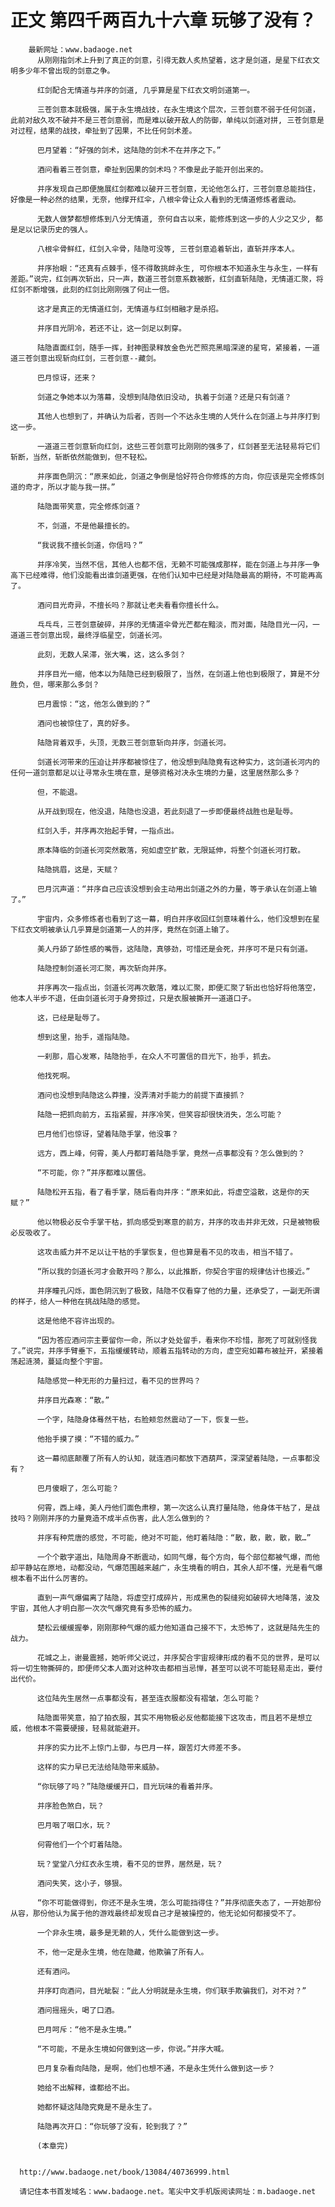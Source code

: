 # 正文 第四千两百九十六章 玩够了没有？
        最新网址：www.badaoge.net
          从刚刚指剑术上升到了真正的剑意，引得无数人炙热望着，这才是剑道，是星下红衣文明多少年不曾出现的剑意之争。
      
          红剑配合无情道与并序的剑道, 几乎算是星下红衣文明剑道第一。
      
          三苍剑意本就极强，属于永生境战技，在永生境这个层次，三苍剑意不弱于任何剑道，此前对敌久攻不破并不是三苍剑意弱，而是难以破开敌人的防御，单纯以剑道对拼, 三苍剑意是对过程，结果的战技，牵扯到了因果，不比任何剑术差。
      
          巴月望着：“好强的剑术，这陆隐的剑术不在并序之下。”
      
          酒问看着三苍剑意，牵扯到因果的剑术吗？不像是此子能开创出来的。
      
          并序发现自己即便施展红剑都难以破开三苍剑意，无论他怎么打，三苍剑意总能挡住，好像是一种必然的结果，无奈，他撑开红伞，八根伞骨让众人看到的无情道修炼者震动。
      
          无数人做梦都想修炼到八分无情道, 奈何自古以来，能修炼到这一步的人少之又少, 都是足以记录历史的强人。
      
          八根伞骨鲜红，红剑入伞骨，陆隐可没等, 三苍剑意追着斩出，直斩并序本人。
      
          并序抬眼：“还真有点棘手，怪不得敢挑衅永生, 可你根本不知道永生与永生，一样有差距。”说完，红剑再次斩出，只一声，数道三苍剑意系数被断，红剑直斩陆隐，无情道汇聚，将红剑不断增强，此刻的红剑比刚刚强了何止一倍。
      
          这才是真正的无情道红剑，无情道与红剑相融才是杀招。
      
          并序目光阴冷，若还不让，这一剑足以刺穿。
      
          陆隐直面红剑，随手一挥，封神图录释放金色光芒照亮黑暗深邃的星穹，紧接着，一道道三苍剑意出现斩向红剑，三苍剑意--藏剑。
      
          巴月惊讶，还来？
      
          剑道之争她本以为落幕，没想到陆隐依旧没动, 执着于剑道？还是只有剑道？
      
          其他人也想到了，并确认为后者，否则一个不达永生境的人凭什么在剑道上与并序打到这一步。
      
          一道道三苍剑意斩向红剑，这些三苍剑意可比刚刚的强多了，红剑甚至无法轻易将它们斩断，当然，斩断依然能做到，但不轻松。
      
          并序面色阴沉：“原来如此，剑道之争倒是恰好符合你修炼的方向，你应该是完全修炼剑道的奇才，所以才能与我一拼。”
      
          陆隐面带笑意，完全修炼剑道？
      
          不，剑道，不是他最擅长的。
      
          “我说我不擅长剑道，你信吗？”
      
          并序冷笑，当然不信，其他人也都不信，无赖不可能强成那样，能在剑道上与并序一争高下已经难得，他们没能看出谁剑道更强，在他们认知中已经是对陆隐最高的期待，不可能再高了。
      
          酒问目光奇异，不擅长吗？那就让老夫看看你擅长什么。
      
          乓乓乓，三苍剑意破碎，并序的无情道伞骨光芒都在黯淡，而对面，陆隐目光一闪，一道道三苍剑意出现，最终浮临星空，剑道长河。
      
          此刻，无数人呆滞，张大嘴，这，这么多剑？
      
          并序目光一缩，他本以为陆隐已经到极限了，当然，在剑道上他也到极限了，算是不分胜负，但，哪来那么多剑？
      
          巴月震惊：“这，他怎么做到的？”
      
          酒问也被惊住了，真的好多。
      
          陆隐背着双手，头顶，无数三苍剑意斩向并序，剑道长河。
      
          剑道长河带来的压迫让并序都被惊住了，他没想到陆隐竟有这种实力，这剑道长河内的任何一道剑意都足以让寻常永生境在意，是够资格对决永生境的力量，这里居然那么多？
      
          但，不能退。
      
          从开战到现在，他没退，陆隐也没退，若此刻退了一步即便最终战胜也是耻辱。
      
          红剑入手，并序再次抬起手臂，一指点出。
      
          原本降临的剑道长河突然散落，宛如虚空扩散，无限延伸，将整个剑道长河打散。
      
          陆隐挑眉，这是，天赋？
      
          巴月沉声道：“并序自己应该没想到会主动用出剑道之外的力量，等于承认在剑道上输了。”
      
          宇宙内，众多修炼者也看到了这一幕，明白并序收回红剑意味着什么，他们没想到在星下红衣文明被承认几乎算是剑道第一人的并序，竟然在剑道上输了。
      
          美人丹舔了舔性感的嘴唇，这陆隐，真够劲，可惜还是会死，并序可不是只有剑道。
      
          陆隐控制剑道长河汇聚，再次斩向并序。
      
          并序再次一指点出，剑道长河再次散落，难以汇聚，即便汇聚了斩出也恰好将他落空，他本人半步不退，任由剑道长河于身旁掠过，只是衣服被撕开一道道口子。
      
          这，已经是耻辱了。
      
          想到这里，抬手，遥指陆隐。
      
          一刹那，眉心发寒，陆隐抬手，在众人不可置信的目光下，抬手，抓去。
      
          他找死啊。
      
          酒问也没想到陆隐这么莽撞，没弄清对手能力的前提下直接抓？
      
          陆隐一把抓向前方，五指紧握，并序冷笑，但笑容却很快消失，怎么可能？
      
          巴月他们也惊讶，望着陆隐手掌，他没事？
      
          远方，西上峰，何霄，美人丹都盯着陆隐手掌，竟然一点事都没有？怎么做到的？
      
          “不可能，你？”并序都难以置信。
      
          陆隐松开五指，看了看手掌，随后看向并序：“原来如此，将虚空溢散，这是你的天赋？”
      
          他以物极必反令手掌干枯，抓向感受到寒意的前方，并序的攻击并非无效，只是被物极必反吸收了。
      
          这攻击威力并不足以让干枯的手掌恢复，但也算是看不见的攻击，相当不错了。
      
          “所以我的剑道长河才会散开吗？那么，以此推断，你契合宇宙的规律估计也接近。”
      
          并序瞳孔闪烁，面色阴沉到了极致，陆隐不仅看穿了他的力量，还承受了，一副无所谓的样子，给人一种他在挑战陆隐的感觉。
      
          这是他绝不容许出现的。
      
          “因为答应酒问宗主要留你一命，所以才处处留手，看来你不珍惜，那死了可就别怪我了。”说完，并序手臂垂下，五指缓缓转动，顺着五指转动的方向，虚空宛如幕布被扯开，紧接着荡起涟漪，蔓延向整个宇宙。
      
          陆隐感觉一种无形的力量扫过，看不见的世界吗？
      
          并序目光森寒：“散。”
      
          一个字，陆隐身体蓦然干枯，右脸颊忽然震动了一下，恢复一些。
      
          他抬手摸了摸：“不错的威力。”
      
          这一幕彻底颠覆了所有人的认知，就连酒问都放下酒葫芦，深深望着陆隐，一点事都没有？
      
          巴月傻眼了，怎么可能？
      
          何霄，西上峰，美人丹他们面色肃穆，第一次这么认真打量陆隐，他身体干枯了，是战技吗？刚刚并序的力量竟造不成半点伤害，此人怎么做到的？
      
          并序有种荒唐的感觉，不可能，绝对不可能，他盯着陆隐：“散，散，散，散，散…”
      
          一个个散字道出，陆隐周身不断震动，如同气爆，每个方向，每个部位都被气爆，而他却平静站在原地，动都没动，气爆范围越来越广，永生境看的明白，其余人却不懂，光是看气爆根本看不出什么厉害的。
      
          直到一声气爆偏离了陆隐，将虚空打成碎片，形成黑色的裂缝宛如破碎大地降落，波及宇宙，其他人才明白那一次次气爆究竟有多恐怖的威力。
      
          楚松云缓缓握拳，刚刚那种气爆的威力他知道自己接不下，太恐怖了，这就是陆先生的战力。
      
          花城之上，谢曼震撼，她听师父说过，并序契合宇宙规律形成的看不见的世界，是可以将一切生物撕碎的，即便师父本人面对这种攻击都相当忌惮，甚至可以说不可能轻易走出，要付出代价。
      
          这位陆先生居然一点事都没有，甚至连衣服都没有褶皱，怎么可能？
      
          陆隐面带笑意，拍了拍衣服，其实不用物极必反他都能接下这攻击，而且若不是想立威，他根本不需要硬接，轻易就能避开。
      
          并序的实力比不上惊门上御，与巴月一样，跟苦灯大师差不多。
      
          这样的实力早已无法给陆隐带来威胁。
      
          “你玩够了吗？”陆隐缓缓开口，目光玩味的看着并序。
      
          并序脸色煞白，玩？
      
          巴月咽了咽口水，玩？
      
          何霄他们一个个盯着陆隐。
      
          玩？堂堂八分红衣永生境，看不见的世界，居然是，玩？
      
          酒问失笑，这小子，够狠。
      
          “你不可能做得到，你还不是永生境，怎么可能挡得住？”并序彻底失态了，一开始那份从容，那份他认为属于他的游戏最终却发现自己才是被操控的，他无论如何都接受不了。
      
          一个非永生境，最多是无赖的人，凭什么能做到这一步。
      
          不，他一定是永生境，他在隐藏，他欺骗了所有人。
      
          还有酒问。
      
          并序盯向酒问，目光眦裂：“此人分明就是永生境，你们联手欺骗我们，对不对？”
      
          酒问摇摇头，喝了口酒。
      
          巴月呵斥：“他不是永生境。”
      
          “不可能，不是永生境如何做到这一步，你说。”并序大喊。
      
          巴月复杂看向陆隐，是啊，他们也想不通，不是永生凭什么做到这一步？
      
          她给不出解释，谁都给不出。
      
          她都怀疑这陆隐究竟是不是永生了。
      
          陆隐再次开口：“你玩够了没有，轮到我了？”
      
          (本章完)
      
      
      http://www.badaoge.net/book/13084/40736999.html
      
      请记住本书首发域名：www.badaoge.net。笔尖中文手机版阅读网址：m.badaoge.net